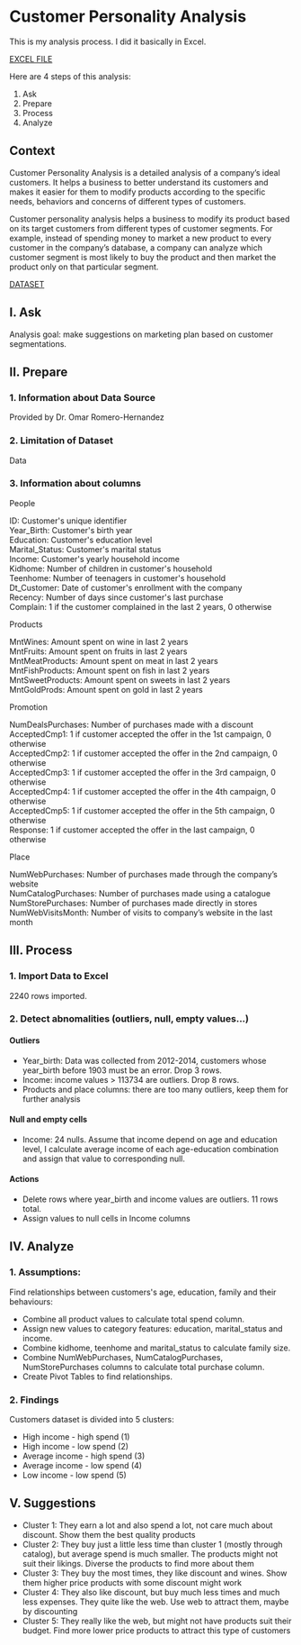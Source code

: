 # Customer Personality Analysis

This is my analysis process. I did it basically in Excel.

[EXCEL FILE](https://github.com/levuthuynga/Excel-Projects/blob/main/Customer%20Personality/Customer%20Personality%20.xlsx)

Here are 4 steps of this analysis:
1. Ask
2. Prepare
3. Process
4. Analyze

## Context
Customer Personality Analysis is a detailed analysis of a company’s ideal customers. It helps a business to better understand its customers and makes it easier for them to modify products according to the specific needs, behaviors and concerns of different types of customers.

Customer personality analysis helps a business to modify its product based on its target customers from different types of customer segments. For example, instead of spending money to market a new product to every customer in the company’s database, a company can analyze which customer segment is most likely to buy the product and then market the product only on that particular segment.

[DATASET](https://www.kaggle.com/imakash3011/customer-personality-analysis)

## I. Ask

Analysis goal: make suggestions on marketing plan based on customer segmentations.

## II. Prepare
### 1. Information about Data Source

Provided by Dr. Omar Romero-Hernandez

### 2. Limitation of Dataset
Data 

### 3. Information about columns

People

ID: Customer's unique identifier  
Year_Birth: Customer's birth year  
Education: Customer's education level  
Marital_Status: Customer's marital status  
Income: Customer's yearly household income  
Kidhome: Number of children in customer's household  
Teenhome: Number of teenagers in customer's household  
Dt_Customer: Date of customer's enrollment with the company  
Recency: Number of days since customer's last purchase  
Complain: 1 if the customer complained in the last 2 years, 0 otherwise

Products

MntWines: Amount spent on wine in last 2 years  
MntFruits: Amount spent on fruits in last 2 years  
MntMeatProducts: Amount spent on meat in last 2 years  
MntFishProducts: Amount spent on fish in last 2 years  
MntSweetProducts: Amount spent on sweets in last 2 years  
MntGoldProds: Amount spent on gold in last 2 years  

Promotion

NumDealsPurchases: Number of purchases made with a discount  
AcceptedCmp1: 1 if customer accepted the offer in the 1st campaign, 0 otherwise  
AcceptedCmp2: 1 if customer accepted the offer in the 2nd campaign, 0 otherwise  
AcceptedCmp3: 1 if customer accepted the offer in the 3rd campaign, 0 otherwise  
AcceptedCmp4: 1 if customer accepted the offer in the 4th campaign, 0 otherwise  
AcceptedCmp5: 1 if customer accepted the offer in the 5th campaign, 0 otherwise  
Response: 1 if customer accepted the offer in the last campaign, 0 otherwise  

Place

NumWebPurchases: Number of purchases made through the company’s website  
NumCatalogPurchases: Number of purchases made using a catalogue  
NumStorePurchases: Number of purchases made directly in stores  
NumWebVisitsMonth: Number of visits to company’s website in the last month  

## III. Process
### 1. Import Data to Excel
2240 rows imported.

### 2. Detect abnomalities (outliers, null, empty values...)
#### Outliers

- Year_birth: Data was collected from 2012-2014, customers whose year_birth before 1903 must be an error. Drop 3 rows.
- Income: income values > 113734 are outliers. Drop 8 rows.
- Products and place columns: there are too many outliers, keep them for further analysis

#### Null and empty cells
- Income: 24 nulls. Assume that income depend on age and education level, I calculate average income of each age-education combination and assign that value to corresponding null.

#### Actions
- Delete rows where year_birth and income values are outliers. 11 rows total.
- Assign values to null cells in Income columns

## IV. Analyze
### 1. Assumptions: 
Find relationships between customers's age, education, family and their behaviours:
- Combine all product values to calculate total spend column.
- Assign new values to category features: education, marital_status and income.
- Combine kidhome, teenhome and marital_status to calculate family size.
- Combine NumWebPurchases, NumCatalogPurchases, NumStorePurchases columns to calculate total purchase column.
- Create Pivot Tables to find relationships.

### 2. Findings
Customers dataset is divided into 5 clusters:
- High income - high spend  (1)
- High income - low spend (2)
- Average income - high spend (3)
- Average income - low spend (4)
- Low income - low spend (5)

## V. Suggestions
- Cluster 1:	They earn a lot and also spend a lot, not care much about discount. Show them the best quality products
- Cluster 2:	They buy just a little less time than cluster 1 (mostly through catalog), but average spend is much smaller. The products might not suit their likings. Diverse the products to find more about them
- Cluster 3:	They buy the most times, they like discount and wines. Show them higher price products with some discount might work
- Cluster 4:	They also like discount, but buy much less times and much less expenses. They quite like the web. Use web to attract them, maybe by discounting
- Cluster 5:	They really like the web, but might not have products suit their budget. Find more lower price products to attract this type of customers



